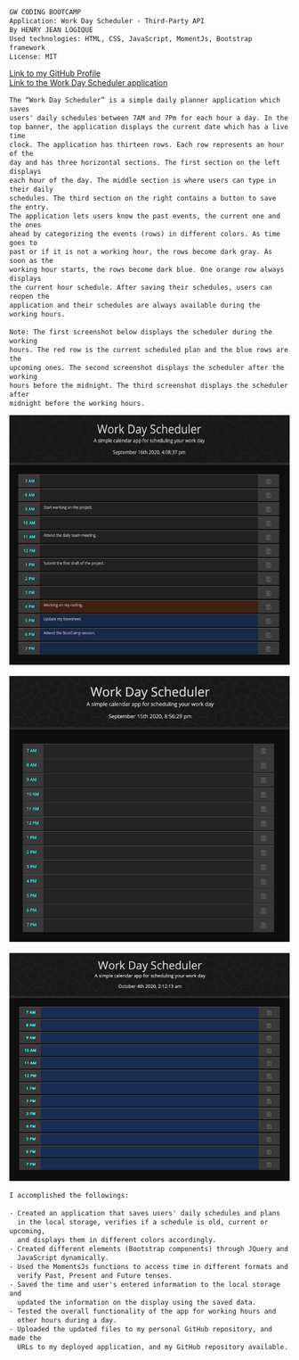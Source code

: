 
```
GW CODING BOOTCAMP
Application: Work Day Scheduler - Third-Party API  
By HENRY JEAN LOGIQUE
Used technologies: HTML, CSS, JavaScript, MomentJs, Bootstrap framework
License: MIT
```
[Link to my GitHub Profile](https://github.com/hjlogique)
<br/>
[Link to the Work Day Scheduler application](https://hjlogique.github.io/Work-Day-Scheduler/)

```
The “Work Day Scheduler” is a simple daily planner application which saves 
users' daily schedules between 7AM and 7Pm for each hour a day. In the 
top banner, the application displays the current date which has a live time
clock. The application has thirteen rows. Each row represents an hour of the 
day and has three horizontal sections. The first section on the left displays 
each hour of the day. The middle section is where users can type in their daily
schedules. The third section on the right contains a button to save the entry.
The application lets users know the past events, the current one and the ones 
ahead by categorizing the events (rows) in different colors. As time goes to 
past or if it is not a working hour, the rows become dark gray. As soon as the 
working hour starts, the rows become dark blue. One orange row always displays
the current hour schedule. After saving their schedules, users can reopen the 
application and their schedules are always available during the working hours.

Note: The first screenshot below displays the scheduler during the working 
hours. The red row is the current scheduled plan and the blue rows are the 
upcoming ones. The second screenshot displays the scheduler after the working
hours before the midnight. The third screenshot displays the scheduler after 
midnight before the working hours.

```
![View Work Day Scheduler application screenshot](/screenshots/daily_work_chalandar_scheduled.png)
<br/><br/>
![View Work Day Scheduler application screenshot](/screenshots/daily_work_chalandar.png)
<br/><br/>
![View Work Day Scheduler application screenshot](/screenshots/work_day_future.png)

```
I accomplished the followings:

- Created an application that saves users' daily schedules and plans
  in the local storage, verifies if a schedule is old, current or upcoming,
  and displays them in different colors accordingly.  
- Created different elements (Bootstrap components) through JQuery and 
  JavaScript dynamically.
- Used the MomentsJs functions to access time in different formats and 
  verify Past, Present and Future tenses.
- Saved the time and user's entered information to the local storage and 
  updated the information on the display using the saved data.
- Tested the overall functionality of the app for working hours and
  other hours during a day.
- Uploaded the updated files to my personal GitHub repository, and made the 
  URLs to my deployed application, and my GitHub repository available.
  
```

